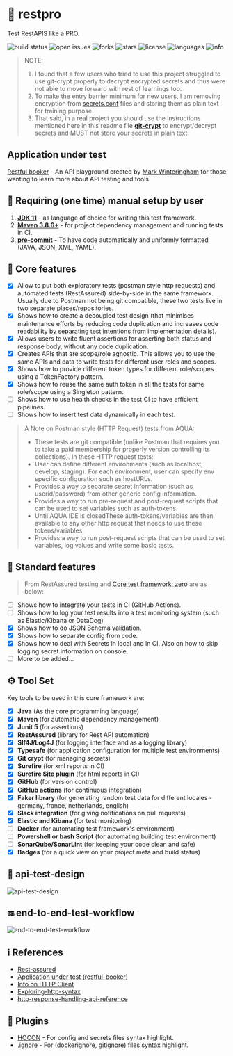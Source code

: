 # 🦾 restpro

Test RestAPIS like a PRO.

![build status](https://img.shields.io/github/actions/workflow/status/pramodkumaryadav/restpro/trigger-tests-on-pull-request.yml?logo=GitHub)
![open issues](https://img.shields.io/github/issues/PramodKumarYadav/restpro)
![forks](https://img.shields.io/github/forks/PramodKumarYadav/restpro)
![stars](https://img.shields.io/github/stars/PramodKumarYadav/restpro)
![license](https://img.shields.io/github/license/PramodKumarYadav/restpro?style=flat-square)
![languages](https://img.shields.io/github/languages/count/pramodkumaryadav/restpro)
![info](https://img.shields.io/static/v1?label=with-love-from&message=power-tester&color=blue?style=plastic&logo=appveyor)

> NOTE: 
> 1. I found that a few users who tried to use this project struggled to use git-crypt properly to decrypt encrypted secrets and thus were not able to move forward with rest of learnings too. 
> 2. To make the entry barrier minimum for new users, I am removing encryption from [secrets.conf](src/main/resources/develop/secrets.conf) files and storing them as plain text for training purpose. 
> 3. That said, in a real project you should use the instructions mentioned here in this readme file [**git-crypt**](docs/README-GIT-CRYPT.md) to encrypt/decrypt secrets and MUST not store your secrets in plain text.

## Application under test

[Restful booker](https://restful-booker.herokuapp.com/) - An API playground created by [Mark Winteringham](https://www.mwtestconsultancy.co.uk/) for those wanting to learn more about API testing and tools.

## 🔢 Requiring (one time) manual setup by user

1. [**JDK 11**](https://www.oracle.com/java/technologies/javase/jdk11-archive-downloads.html) - as language of choice
   for writing this test framework.
2. [**Maven 3.8.6+**](https://maven.apache.org/) - for project dependency management and running tests in CI.
3. [**pre-commit**](docs/README-CODE-FORMATTING.md) - To have code automatically and uniformly formatted (JAVA, JSON,
   XML, YAML).

## 🚀 Core features

- [x] Allow to put both exploratory tests (postman style http requests) and automated tests (RestAssured) side-by-side
  in the same framework. Usually due to Postman not being git compatible, these two tests live in two separate
  places/repositories.
- [x] Shows how to create a decoupled test design (that minimises maintenance efforts by reducing code
  duplication and increases code readability by separating test intentions from implementation details).
- [x] Allows users to write fluent assertions for asserting both status and response body, without any code duplication.
- [x] Creates APIs that are scope/role agnostic. This allows you to use the same APIs and data to write tests for
  different user roles and scopes.
- [x] Shows how to provide different token types for different role/scopes using a TokenFactory pattern.
- [x] Shows how to reuse the same auth token in all the tests for same role/scope using a Singleton pattern.
- [ ] Shows how to use health checks in the test CI to have efficient pipelines.
- [ ] Shows how to insert test data dynamically in each test.

> A Note on Postman style (HTTP Request) tests from AQUA:
> - These tests are git compatible (unlike Postman that requires you to take a paid
    membership for properly version controlling its collections). In these HTTP request tests:
> - User can define different environments (such as localhost, develop, staging). For each environment, user can
    specify env specific configuration such as hostURLs.
> - Provides a way to separate secret information (such as userid/password) from other generic config information.
> - Provides a way to run pre-request and post-request scripts that can be used to set variables such as auth-tokens.
> - Until AQUA IDE is closedThese auth-tokens/variables are then available to any other http request that needs to use
    these tokens/variables.
> - Provides a way to run post-request scripts that can be used to set variables, log values and write some basic tests.

## 🎯 Standard features

> From RestAssured testing and [Core test framework: zero](https://github.com/PramodKumarYadav/zero) are as below:

- [ ] Shows how to integrate your tests in CI (GitHub Actions).
- [ ] Shows how to log your test results into a test monitoring system (such as Elastic/Kibana or DataDog)
- [x] Shows how to do JSON Schema validation.
- [x] Shows how to separate config from code.
- [x] Shows how to deal with Secrets in local and in CI. Also on how to skip logging secret information on console.
- [ ] More to be added...

## ⚙ Tool Set

Key tools to be used in this core framework are:

- [x] **Java** (As the core programming language)
- [x] **Maven** (for automatic dependency management)
- [x] **Junit 5** (for assertions)
- [x] **RestAssured**  (library for Rest API automation)
- [x] **Slf4J/Log4J** (for logging interface and as a logging library)
- [x] **Typesafe** (for application configuration for multiple test environments)
- [x] **Git crypt** (for managing secrets)
- [x] **Surefire** (for xml reports in CI)
- [x] **Surefire Site plugin** (for html reports in CI)
- [x] **GitHub** (for version control)
- [x] **GitHub actions** (for continuous integration)
- [x] **Faker library** (for generating random test data for different locales - germany, france, netherlands, english)
- [x] **Slack integration** (for giving notifications on pull requests)
- [x] **Elastic and Kibana** (for test monitoring)
- [ ] **Docker** (for automating test framework's environment)
- [ ] **Powershell or bash Script** (for automating building test environment)
- [ ] **SonarQube/SonarLint** (for keeping your code clean and safe)
- [x] **Badges** (for a quick view on your project meta and build status)

## 🧪 api-test-design

![api-test-design](./images/api-test-framework-design.png)

## 🔚 end-to-end-test-workflow

![end-to-end-test-workflow](./images/end-to-end-test-workflow.png)

## ℹ References

- <a href="https://rest-assured.io/" target="_blank">Rest-assured</a>
- [Application under test (restful-booker)](https://restful-booker.herokuapp.com/apidoc/index.html)
- [Info on HTTP Client](https://www.jetbrains.com/help/idea/http-client-in-product-code-editor.html)
- [Exploring-http-syntax](https://www.jetbrains.com/help/idea/exploring-http-syntax.html)
- [http-response-handling-api-reference](https://www.jetbrains.com/help/idea/http-response-handling-api-reference.html)

## 🔌 Plugins

- [HOCON](https://plugins.jetbrains.com/plugin/10481-hocon) - For config and secrets files syntax highlight.
- [.ignore](https://plugins.jetbrains.com/plugin/7495--ignore) - For (dockerignore, gitignore) files syntax highlight.
